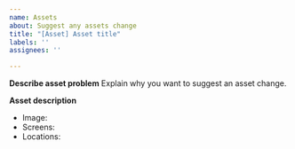 ```yaml
---
name: Assets
about: Suggest any assets change
title: "[Asset] Asset title"
labels: ''
assignees: ''

---
```


**Describe asset problem**
Explain why you want to suggest an asset change.

**Asset description**
- Image:
- Screens:
- Locations:
